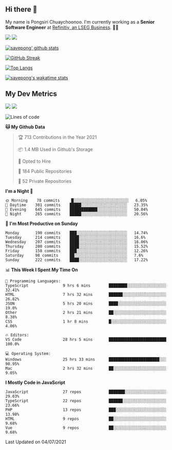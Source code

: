 ## Hi there 👋

My name is Pongsiri Chuaychoonoo. I'm currently working as a **Senior Software Engineer** at [Refinitiv, an LSEG Business](https://www.refinitiv.com). 👨‍💻

[<img src="https://img.shields.io/badge/savepong.com-%230077B5.svg?&style=for-the-badge&color=81e6d9" />](https://savepong.com)
[<img src="https://img.shields.io/badge/linkedin-%230077B5.svg?&style=for-the-badge&logo=linkedin&logoColor=white" />](https://www.linkedin.com/in/savepong)

[![savepong' github stats](https://github-readme-stats.vercel.app/api?username=savepong&show_icons=true&count_private=true&theme=gotham&hide_border=true&bg_color=00000000&text_color=768390FF)](https://savepong.com/posts/stats)

[![GitHub Streak](https://github-readme-streak-stats.herokuapp.com?user=savepong&theme=gotham&hide_border=true&background=00000000&dates=768390FF)](https://savepong.com/posts/stats)

[![Top Langs](https://github-readme-stats.vercel.app/api/top-langs/?username=savepong&layout=compact&langs_count=10&theme=gotham&hide_border=true&bg_color=00000000&text_color=768390FF)](https://savepong.com/posts/stats)

[![savepong's wakatime stats](https://github-readme-stats.vercel.app/api/wakatime?username=@savepong&layout=default&theme=gotham&hide_border=true&bg_color=00000000&text_color=768390FF)](https://savepong.com/posts/stats)

## My Dev Metrics

[![](https://komarev.com/ghpvc/?username=savepong&color=blue&label=Profile%20Views)](https://github.com/savepong)
[![](https://img.shields.io/github/followers/savepong?label=GitHub%20Followers)](https://github.com/savepong)

<!--START_SECTION:waka-->
![Lines of code](https://img.shields.io/badge/From%20Hello%20World%20I%27ve%20Written-8.7%20million%20lines%20of%20code-blue)

**🐱 My Github Data** 

> 🏆 713 Contributions in the Year 2021
 > 
> 📦 1.4 MB Used in Github's Storage 
 > 
> 💼 Opted to Hire
 > 
> 📜 184 Public Repositories 
 > 
> 🔑 52 Private Repositories  
 > 
**I'm a Night 🦉** 

```text
🌞 Morning    78 commits     █░░░░░░░░░░░░░░░░░░░░░░░░   6.05% 
🌆 Daytime    301 commits    █████░░░░░░░░░░░░░░░░░░░░   23.35% 
🌃 Evening    645 commits    ████████████░░░░░░░░░░░░░   50.04% 
🌙 Night      265 commits    █████░░░░░░░░░░░░░░░░░░░░   20.56%

```
📅 **I'm Most Productive on Sunday** 

```text
Monday       190 commits    ███░░░░░░░░░░░░░░░░░░░░░░   14.74% 
Tuesday      214 commits    ████░░░░░░░░░░░░░░░░░░░░░   16.6% 
Wednesday    207 commits    ████░░░░░░░░░░░░░░░░░░░░░   16.06% 
Thursday     200 commits    ████░░░░░░░░░░░░░░░░░░░░░   15.52% 
Friday       158 commits    ███░░░░░░░░░░░░░░░░░░░░░░   12.26% 
Saturday     98 commits     ██░░░░░░░░░░░░░░░░░░░░░░░   7.6% 
Sunday       222 commits    ████░░░░░░░░░░░░░░░░░░░░░   17.22%

```


📊 **This Week I Spent My Time On** 

```text
💬 Programming Languages: 
TypeScript               9 hrs 6 mins        ████████░░░░░░░░░░░░░░░░░   32.41% 
HTML                     7 hrs 32 mins       ██████░░░░░░░░░░░░░░░░░░░   26.82% 
JSON                     5 hrs 20 mins       ████░░░░░░░░░░░░░░░░░░░░░   19.0% 
Other                    2 hrs 21 mins       ██░░░░░░░░░░░░░░░░░░░░░░░   8.38% 
CSS                      1 hr 8 mins         █░░░░░░░░░░░░░░░░░░░░░░░░   4.06%

🔥 Editors: 
VS Code                  28 hrs 5 mins       █████████████████████████   100.0%

💻 Operating System: 
Windows                  25 hrs 33 mins      ██████████████████████░░░   90.95% 
Mac                      2 hrs 32 mins       ██░░░░░░░░░░░░░░░░░░░░░░░   9.05%

```

**I Mostly Code in JavaScript** 

```text
JavaScript               27 repos            ███████░░░░░░░░░░░░░░░░░░   29.03% 
TypeScript               22 repos            ██████░░░░░░░░░░░░░░░░░░░   23.66% 
PHP                      13 repos            ███░░░░░░░░░░░░░░░░░░░░░░   13.98% 
HTML                     9 repos             ██░░░░░░░░░░░░░░░░░░░░░░░   9.68% 
Vue                      9 repos             ██░░░░░░░░░░░░░░░░░░░░░░░   9.68%

```



 Last Updated on 04/07/2021
<!--END_SECTION:waka-->

<!--
**savepong/savepong** is a ✨ _special_ ✨ repository because its `README.md` (this file) appears on your GitHub profile.

Here are some ideas to get you started:

- 🔭 I’m currently working on WebComponents and TypeScript.
- 🌱 I’m currently learning ...
- 👯 I’m looking to collaborate on ...
- 🤔 I’m looking for help with ...
- 💬 Ask me about ...
- 📫 How to reach me: ...
- 😄 Pronouns: ...
- ⚡ Fun fact: ...
-->
